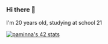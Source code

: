 ### Hi there 👋
I'm 20 years old,
studying at school 21

[![paminna's 42 stats](https://badge42.herokuapp.com/api/stats/paminna?privacyEmail=true&darkmode=true)](https://github.com/JaeSeoKim/badge42)
<!--
**paminna/paminna** is a ✨ _special_ ✨ repository because its `README.md` (this file) appears on your GitHub profile.

Here are some ideas to get you started:

- 🔭 I’m currently working on webserv
- 🌱 I’m currently learning java
- 👯 I’m looking to collaborate on ...
- 🤔 I’m looking for help with ...
- 💬 Ask me about ...
- 📫 How to reach me: ...
- 😄 Pronouns: ...
- ⚡ Fun fact: ...
-->
